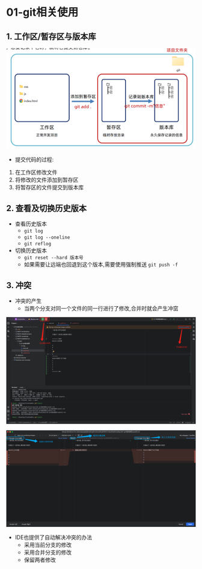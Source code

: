 # 01-git相关使用

## 1. 工作区/暂存区与版本库

![工作区暂存区和版本库](./img/工作区暂存区和版本库.png)

- 提交代码的过程:

1. 在工作区修改文件
2. 将修改的文件添加到暂存区 
3. 将暂存区的文件提交到版本库

## 2. 查看及切换历史版本

- 查看历史版本
  - `git log`
  - `git log --oneline`
  - `git reflog`
- 切换历史版本
  - `git reset --hard 版本号`
  - 如果需要让远端也回退到这个版本,需要使用强制推送 `git push -f`

## 3. 冲突

- 冲突的产生
  - 当两个分支对同一个文件的同一行进行了修改,合并时就会产生冲窋

![出现冲突](./img/出现冲突.png)

![手动解决冲突](./img/手动解决冲突.png)

- IDE也提供了自动解决冲突的办法
  - 采用当前分支的修改
  - 采用合并分支的修改
  - 保留两者修改